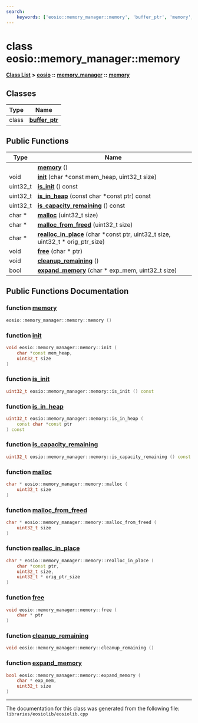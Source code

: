 ```yaml
---
search:
    keywords: ['eosio::memory_manager::memory', 'buffer_ptr', 'memory', 'init', 'is_init', 'is_in_heap', 'is_capacity_remaining', 'malloc', 'malloc_from_freed', 'realloc_in_place', 'free', 'cleanup_remaining', 'expand_memory']
---
```


# class eosio::memory\_manager::memory

[**Class List**](annotated.md) **>** [**eosio**](namespaceeosio.md) **::** [**memory\_manager**](classeosio_1_1memory__manager.md) **::** [**memory**](classeosio_1_1memory__manager_1_1memory.md)


## Classes

|Type|Name|
|-----|-----|
|class|[**buffer\_ptr**](classeosio_1_1memory__manager_1_1memory_1_1buffer__ptr.md)|


## Public Functions

|Type|Name|
|-----|-----|
||[**memory**](classeosio_1_1memory__manager_1_1memory_af85ade61b24019eea6306cf648f1d625.md#1af85ade61b24019eea6306cf648f1d625) () |
|void|[**init**](classeosio_1_1memory__manager_1_1memory_a09c3fb534b185d02d44c44a65687303d.md#1a09c3fb534b185d02d44c44a65687303d) (char \*const mem\_heap, uint32\_t size) |
|uint32\_t|[**is\_init**](classeosio_1_1memory__manager_1_1memory_accfe081869782f56b8b21d1335368c3e.md#1accfe081869782f56b8b21d1335368c3e) () const |
|uint32\_t|[**is\_in\_heap**](classeosio_1_1memory__manager_1_1memory_a93951eea84e88bf8855dbc8eb96af62d.md#1a93951eea84e88bf8855dbc8eb96af62d) (const char \*const ptr) const |
|uint32\_t|[**is\_capacity\_remaining**](classeosio_1_1memory__manager_1_1memory_a53fc9d9c352df6bc90b44f559bed968b.md#1a53fc9d9c352df6bc90b44f559bed968b) () const |
|char \*|[**malloc**](classeosio_1_1memory__manager_1_1memory_a2e3a3b2c09d28da026c8ed93811b9d6e.md#1a2e3a3b2c09d28da026c8ed93811b9d6e) (uint32\_t size) |
|char \*|[**malloc\_from\_freed**](classeosio_1_1memory__manager_1_1memory_abf4eba30b71bdd9a15478ee22688f581.md#1abf4eba30b71bdd9a15478ee22688f581) (uint32\_t size) |
|char \*|[**realloc\_in\_place**](classeosio_1_1memory__manager_1_1memory_a32ce5b71a89a4388e84748dfc03df3f1.md#1a32ce5b71a89a4388e84748dfc03df3f1) (char \*const ptr, uint32\_t size, uint32\_t \* orig\_ptr\_size) |
|void|[**free**](classeosio_1_1memory__manager_1_1memory_a53ae2045de1772dae532bb03da755eee.md#1a53ae2045de1772dae532bb03da755eee) (char \* ptr) |
|void|[**cleanup\_remaining**](classeosio_1_1memory__manager_1_1memory_af9adcac3f8b1fbea2fb929290d92e7d3.md#1af9adcac3f8b1fbea2fb929290d92e7d3) () |
|bool|[**expand\_memory**](classeosio_1_1memory__manager_1_1memory_aa2c5013fac6521de3cf024201696341c.md#1aa2c5013fac6521de3cf024201696341c) (char \* exp\_mem, uint32\_t size) |


## Public Functions Documentation

### function <a id="1af85ade61b24019eea6306cf648f1d625" href="#1af85ade61b24019eea6306cf648f1d625">memory</a>

```cpp
eosio::memory_manager::memory::memory ()
```



### function <a id="1a09c3fb534b185d02d44c44a65687303d" href="#1a09c3fb534b185d02d44c44a65687303d">init</a>

```cpp
void eosio::memory_manager::memory::init (
    char *const mem_heap,
    uint32_t size
)
```



### function <a id="1accfe081869782f56b8b21d1335368c3e" href="#1accfe081869782f56b8b21d1335368c3e">is\_init</a>

```cpp
uint32_t eosio::memory_manager::memory::is_init () const
```



### function <a id="1a93951eea84e88bf8855dbc8eb96af62d" href="#1a93951eea84e88bf8855dbc8eb96af62d">is\_in\_heap</a>

```cpp
uint32_t eosio::memory_manager::memory::is_in_heap (
    const char *const ptr
) const
```



### function <a id="1a53fc9d9c352df6bc90b44f559bed968b" href="#1a53fc9d9c352df6bc90b44f559bed968b">is\_capacity\_remaining</a>

```cpp
uint32_t eosio::memory_manager::memory::is_capacity_remaining () const
```



### function <a id="1a2e3a3b2c09d28da026c8ed93811b9d6e" href="#1a2e3a3b2c09d28da026c8ed93811b9d6e">malloc</a>

```cpp
char * eosio::memory_manager::memory::malloc (
    uint32_t size
)
```



### function <a id="1abf4eba30b71bdd9a15478ee22688f581" href="#1abf4eba30b71bdd9a15478ee22688f581">malloc\_from\_freed</a>

```cpp
char * eosio::memory_manager::memory::malloc_from_freed (
    uint32_t size
)
```



### function <a id="1a32ce5b71a89a4388e84748dfc03df3f1" href="#1a32ce5b71a89a4388e84748dfc03df3f1">realloc\_in\_place</a>

```cpp
char * eosio::memory_manager::memory::realloc_in_place (
    char *const ptr,
    uint32_t size,
    uint32_t * orig_ptr_size
)
```



### function <a id="1a53ae2045de1772dae532bb03da755eee" href="#1a53ae2045de1772dae532bb03da755eee">free</a>

```cpp
void eosio::memory_manager::memory::free (
    char * ptr
)
```



### function <a id="1af9adcac3f8b1fbea2fb929290d92e7d3" href="#1af9adcac3f8b1fbea2fb929290d92e7d3">cleanup\_remaining</a>

```cpp
void eosio::memory_manager::memory::cleanup_remaining ()
```



### function <a id="1aa2c5013fac6521de3cf024201696341c" href="#1aa2c5013fac6521de3cf024201696341c">expand\_memory</a>

```cpp
bool eosio::memory_manager::memory::expand_memory (
    char * exp_mem,
    uint32_t size
)
```





----------------------------------------
The documentation for this class was generated from the following file: `libraries/eosiolib/eosiolib.cpp`
